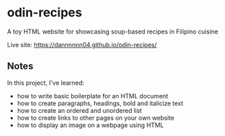 # odin-recipes
A toy HTML website for showcasing soup-based recipes in Filipino cuisine

Live site: https://dannnnnn04.github.io/odin-recipes/

## Notes
In this project, I've learned: 
- how to write basic boilerplate for an HTML document
- how to create paragraphs, headings, bold and italicize text
- how to create an ordered and unordered list
- how to create links to other pages on your own website
- how to display an image on a webpage using HTML
